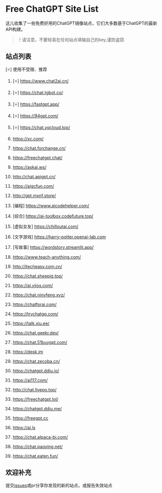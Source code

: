 # Free ChatGPT Site List

这儿收集了一些免费好用的ChatGPT镜像站点，它们大多数基于ChatGPT的最新API构建。
> ！请注意，不要轻易在任何站点填输自己的key,谨防盗窃

## 站点列表
[⭐] 使用不受限、推荐

1. [⭐] https://www.chat2ai.cn/

2. [⭐] https://chat.tgbot.co/

3. [⭐] https://fastgpt.app/

4. [⭐] https://94gpt.com/

5. [⭐] https://chat.yqcloud.top/

6. https://xc.com/

7. https://chat.forchange.cn/

8. https://freechatgpt.chat/

9. https://askai.ws/

10. http://chat.apigpt.cn/

11. https://aigcfun.com/

12. http://gpt.mxnf.store/

13. [编程] https://www.aicodehelper.com/

14. [综合] https://ai-toolbox.codefuture.top/

15. [虚拟女友] https://chilloutai.com/

16. [文字游戏] https://harry-potter.openai-lab.com

17. [写故事] https://wordstory.streamlit.app/   

18. https://www.teach-anything.com/

19. http://itecheasy.com.cn/

20. https://chat.sheepig.top/

21. https://ai.yiios.com/

22. https://chat.ninvfeng.xyz/

23. https://chatforai.com/

24. https://trychatgp.com/

25. https://talk.xiu.ee/

26. https://chat.geekr.dev/

27. https://chat.51buygpt.com/

28. https://desk.im

29. https://chat.zecoba.cn/

30. https://chatgpt.ddiu.io/

31. https://ai117.com/

32. http://chat.livepo.top/

33. https://freechatgpt.lol/

34. https://chatgpt.ddiu.me/

35. https://freegpt.cc

36. https://ai.ls

37. https://chat.alpaca-bi.com/

38. https://chat.paoying.net/

39. https://chat.eaten.fun/



## 欢迎补充

提交[issues](https://github.com/xx025/carrot/issues)或pr分享你发现的新的站点，或报告失效站点

